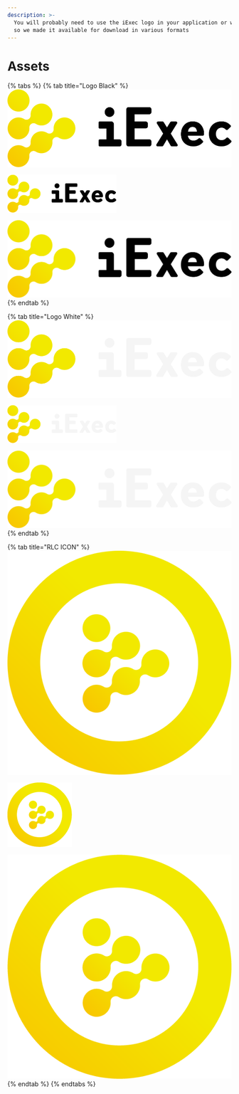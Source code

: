 ```yaml
---
description: >-
  You will probably need to use the iExec logo in your application or website,
  so we made it available for download in various formats
---
```


# Assets

{% tabs %}
{% tab title="Logo Black" %}
![SVG](../.gitbook/assets/logo-iexec-black.svg)

![PNG - SMALL](../.gitbook/assets/logo-iexec-black-0.5x.png)

![PNG - LARGE](../.gitbook/assets/logo-iexec-black-5x.png)
{% endtab %}

{% tab title="Logo White" %}
![SVG](../.gitbook/assets/logo-iexec-white.svg)

![PNG - SMALL](../.gitbook/assets/logo-iexec-white-0.5x.png)

![PNG - LARGE](../.gitbook/assets/logo-iexec-white-5x.png)
{% endtab %}

{% tab title="RLC ICON" %}
![SVG](../.gitbook/assets/rlc-icon.svg)

![PNG - SMALL](../.gitbook/assets/rlc-icon-0.5x.png)

![PNG - LARGE](../.gitbook/assets/rlc-icon-2x.png)
{% endtab %}
{% endtabs %}



